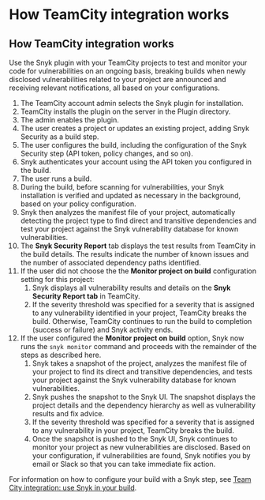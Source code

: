 # How TeamCity integration works

## How TeamCity integration works

Use the Snyk plugin with your TeamCity projects to test and monitor your code for vulnerabilities on an ongoing basis, breaking builds when newly disclosed vulnerabilities related to your project are announced and receiving relevant notifications, all based on your configurations.

1. The TeamCity account admin selects the Snyk plugin for installation.
2. TeamCity installs the plugin on the server in the Plugin directory.
3. The admin enables the plugin.
4. The user creates a project or updates an existing project, adding Snyk Security as a build step.
5. The user configures the build, including the configuration of the Snyk Security step (API token, policy changes, and so on).
6. Snyk authenticates your account using the API token you configured in the build.
7. The user runs a build.
8. During the build, before scanning for vulnerabilities, your Snyk installation is verified and updated as necessary in the background, based on your policy configuration.
9. Snyk then analyzes the manifest file of your project, automatically detecting the project type to find direct and transitive dependencies and test your project against the Snyk vulnerability database for known vulnerabilities.
10. The **Snyk Security Report** tab displays the test results from TeamCity in the build details. The results indicate the number of known issues and the number of associated dependency paths identified.
11. If the user did not choose the the **Monitor project on build** configuration setting for this project:
    1. Snyk displays all vulnerability results and details on the **Snyk Security Report tab** in TeamCity.
    2. If the severity threshold was specified for a severity that is assigned to any vulnerability identified in your project, TeamCity breaks the build. Otherwise, TeamCity continues to run the build to completion (success or failure) and Snyk activity ends.
12. If the user configured the **Monitor project on build** option, Snyk now runs the `snyk monitor` command and proceeds with the remainder of the steps as described here.
    1. Snyk takes a snapshot of the project, analyzes the manifest file of your project to find its direct and transitive dependencies, and tests your project against the Snyk vulnerability database for known vulnerabilities.
    2. Snyk pushes the snapshot to the Snyk UI. The snapshot displays the project details and the dependency hierarchy as well as vulnerability results and fix advice.
    3. If the severity threshold was specified for a severity that is assigned to any vulnerability in your project, TeamCity breaks the build.
    4. Once the snapshot is pushed to the Snyk UI, Snyk continues to monitor your project as new vulnerabilities are disclosed. Based on your configuration, if vulnerabilities are found, Snyk notifies you by email or Slack so that you can take immediate fix action.

For information on how to configure your build with a Snyk step, see [Team City integration: use Snyk in your build](teamcity-integration-use-snyk-in-your-build.md).
